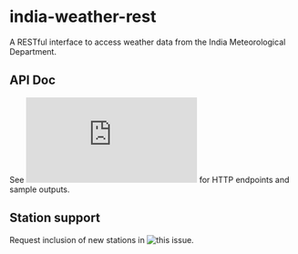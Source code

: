 # india-weather-rest
A RESTful interface to access weather data from the India Meteorological Department.

## API Doc
See ![API Documentation](https://github.com/rtdtwo/india-weather-rest/blob/main/APIDoc.md) for HTTP endpoints and sample outputs.

## Station support
Request inclusion of new stations in ![this issue](https://github.com/rtdtwo/india-weather-rest/issues/1).
